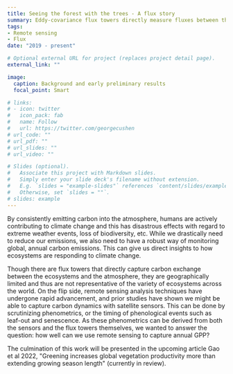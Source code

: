 ```yaml
---
title: Seeing the forest with the trees - A flux story
summary: Eddy-covariance flux towers directly measure fluxes between the atmosphere and the planet, most notably carbon (CO2). The amount of carbon flux at any time is representative of phenology, or the timing of plants' life cycles. We are able to derive this phenology from satellites as well, but the exact correlation to the flux towers has been unknown (when using a lot of data). Our research aims to fix that.
tags:
- Remote sensing
- Flux
date: "2019 - present"

# Optional external URL for project (replaces project detail page).
external_link: ""

image:
  caption: Background and early preliminary results
  focal_point: Smart

# links:
# - icon: twitter
#   icon_pack: fab
#   name: Follow
#   url: https://twitter.com/georgecushen
# url_code: ""
# url_pdf: ""
# url_slides: ""
# url_video: ""

# Slides (optional).
#   Associate this project with Markdown slides.
#   Simply enter your slide deck's filename without extension.
#   E.g. `slides = "example-slides"` references `content/slides/example-slides.md`.
#   Otherwise, set `slides = ""`.
# slides: example
---
```


By consistently emitting carbon into the atmosphere, humans are actively contributing to climate change and this has disastrous effects with regard to extreme weather events, loss of biodiversity, etc. While we drastically need to reduce our emissions, we also need to have a robust way of monitoring global, annual carbon emissions. This can give us direct insights to how ecosystems are responding to climate change.

Though there are flux towers that directly capture carbon exchange between the ecosystems and the atmosphere, they are geographically limited and thus are not representative of the variety of ecosystems across the world. On the flip side, remote sensing analysis techniques have undergone rapid advancement, and prior studies have shown we might be able to capture carbon dynamics with satellite sensors. This can be done by scrutinizing phenometrics, or the timing of phenological events such as leaf-out and senescence. As these phenometrics can be derived from both the sensors and the flux towers themselves, we wanted to answer the question: how well can we use remote sensing to capture annual GPP?

The culmination of this work will be presented in the upcoming article Gao et al 2022, "Greening increases global vegetation productivity more than extending growing season length" (currently in review).

